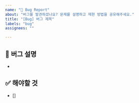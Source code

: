 ```yaml
---
name: "🐞 Bug Report"
about: "버그를 발견하셨나요? 문제를 설명하고 재현 방법을 공유해주세요."
title: "[Bug] 버그 제목"
labels: "bug"
assignees: ""

---
```


## 📌 버그 설명
-


## ✅ 해야할 것 
- []

